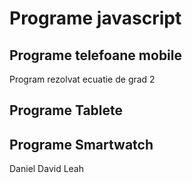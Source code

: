 # Programe javascript

## Programe telefoane mobile

Program rezolvat ecuatie de grad 2

## Programe Tablete

## Programe Smartwatch


Daniel David Leah